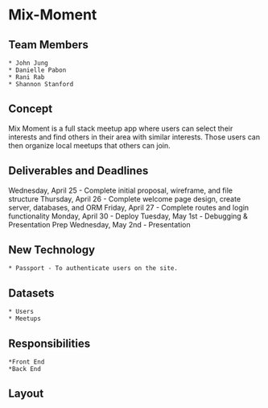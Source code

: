 # Mix-Moment
## Team Members
    * John Jung 
    * Danielle Pabon
    * Rani Rab
    * Shannon Stanford

## Concept
Mix Moment is a full stack meetup app where users can select their interests and find others in their area with similar interests. Those users can then organize local meetups that others can join.

## Deliverables and Deadlines

Wednesday, April 25 - Complete initial proposal, wireframe, and file structure
Thursday, April 26 - Complete welcome page design, create server, databases, and ORM 
Friday, April 27 - Complete routes and login functionality
Monday, April 30 - Deploy
Tuesday, May 1st - Debugging & Presentation Prep
Wednesday, May 2nd - Presentation

## New Technology
    * Passport - To authenticate users on the site.

## Datasets
    * Users
    * Meetups

## Responsibilities
    *Front End
    *Back End

## Layout
